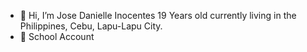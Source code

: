 - 👋 Hi, I’m Jose Danielle Inocentes 19 Years old currently living in the Philippines, Cebu, Lapu-Lapu City.
- 👤 School Account

<!---
boi-daaniel/boi-daaniel is a ✨ special ✨ repository because its `README.md` (this file) appears on your GitHub profile.
You can click the Preview link to take a look at your changes.
--->
